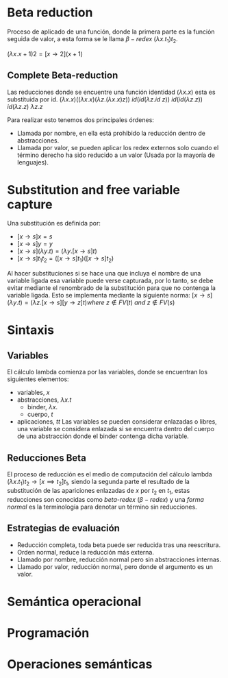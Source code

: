 # Beta reduction
Proceso de aplicado de una función, donde la primera parte es la función seguida de valor, a esta forma se le llama $\beta-redex$ $(\lambda x.t_1)t_2$.

$(\lambda x.x+1)2 = [x\rightarrow 2] (x+1)$
## Complete Beta-reduction
Las reducciones donde se encuentre una función identidad $(\lambda x.x)$ esta es substituida por id.
$(\lambda x.x)((\lambda x.x)(\lambda z.(\lambda x.x)z))$
$id(id(\lambda z.id\ z))$
$id(id(\lambda z.z))$
$id(\lambda z.z)$
$\lambda z.z$

Para realizar esto tenemos dos principales órdenes:
- Llamada por nombre, en ella está prohibido la reducción dentro de abstracciones.
- Llamada por valor, se pueden aplicar los redex externos solo cuando el término derecho ha sido reducido a un valor (Usada por la mayoría de lenguajes).
# Substitution and free variable capture
Una substitución es definida por:
- $[x\rightarrow s]x=s$
- $[x\rightarrow s]y=y$
- $[x\rightarrow s](\lambda y.t)=(\lambda y.[x\rightarrow s]t)$
- $[x\rightarrow s]t_1 t_2=([x\rightarrow s]t_1)([x\rightarrow s]t_2)$

Al hacer substituciones si se hace una que incluya el nombre de una variable ligada esa variable puede verse capturada, por lo tanto, se debe evitar mediante el renombrado de la substitución para que no contenga la variable ligada. Esto se implementa mediante la siguiente norma:
$[x\rightarrow s](\lambda y . t)=(\lambda z . [x\rightarrow s][y\rightarrow z] t)where\ z\notin FV(t)\ and\ z \notin FV(s)$


# Sintaxis
## Variables
El cálculo lambda comienza por las variables, donde se encuentran los siguientes elementos:
- variables, $x$
- abstracciones, $\lambda x.t$
	- binder, $\lambda x.$
	- cuerpo, $t$
- aplicaciones, $t t$
Las variables se pueden considerar enlazadas o libres, una variable se considera enlazada si se encuentra dentro del cuerpo de una abstracción donde el binder contenga dicha variable.
## Reducciones Beta
El proceso de reducción es el medio de computación del cálculo lambda $(\lambda x.t_{1})t_{2}\to[x\implies t_{2}]t_{1}$, siendo la segunda parte el resultado de la substitución de las apariciones enlazadas de $x$ por $t_{2}$ en $t_{1}$, estas reducciones son conocidas como *beta-redex* ($\beta-redex$) y una *forma normal* es la terminología para denotar un término sin reducciones.
## Estrategias de evaluación
- Reducción completa, toda beta puede ser reducida tras una reescritura.
- Orden normal, reduce la reducción más externa.
- Llamado por nombre, reducción normal pero sin abstracciones internas.
- Llamado por valor, reducción normal, pero donde el argumento es un valor.
# Semántica operacional
# Programación
# Operaciones semánticas
